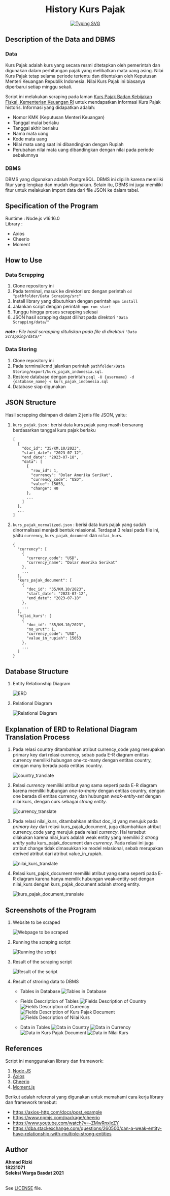 <h1 align="center">History Kurs Pajak</h1>

<p align="center">
  <!-- Typing SVG by DenverCoder1 - https://github.com/DenverCoder1/readme-typing-svg -->
<a href="https://git.io/typing-svg"><img src="https://readme-typing-svg.demolab.com?font=Jetbrains+Mono&pause=800&color=71BCE1&center=true&vCenter=true&width=500&lines=SELEKSI+WARGA+BASDAT+2023;Ahmad+Rizki;18221071" alt="Typing SVG" /></a>
</p>

## Description of the Data and DBMS

### Data

Kurs Pajak adalah kurs yang secara resmi ditetapkan oleh pemerintah dan digunakan dalam perhitungan pajak yang melibatkan mata uang asing. Nilai Kurs Pajak tetap selama periode tertentu dan ditentukan oleh Keputusan Menteri Keuangan Republik Indonesia. Nilai Kurs Pajak ini biasanya diperbarui setiap minggu sekali.

Script ini melakukan scraping pada laman [Kurs Pajak Badan Kebijakan Fiskal, Kementerian Keuangan RI](https://fiskal.kemenkeu.go.id/informasi-publik/kurs-pajak) untuk mendapatkan informasi Kurs Pajak historis. Informasi yang didapatkan adalah:

- Nomor KMK (Keputusan Menteri Keuangan)
- Tanggal mulai berlaku
- Tanggal akhir berlaku
- Nama mata uang
- Kode mata uang
- Nilai mata uang saat ini dibandingkan dengan Rupiah
- Perubahan nilai mata uang dibandingkan dengan nilai pada periode sebelumnya


### DBMS

DBMS yang digunakan adalah PostgreSQL. DBMS ini dipilih karena memiliki fitur yang lengkap dan mudah digunakan. Selain itu, DBMS ini juga memiliki fitur untuk melakukan import data dari file JSON ke dalam tabel.

## Specification of the Program

Runtime : Node.js v16.16.0
<br>Library :
- Axios
- Cheerio
- Moment

## How to Use

### Data Scrapping

1. Clone repository ini
2. Pada terminal, masuk ke direktori src dengan perintah `cd "pathfolder/Data Scraping/src"`
3. Install library yang dibutuhkan dengan perintah `npm install`
4. Jalankan script dengan perintah `npm run start`
5. Tunggu hingga proses scrapping selesai
6. JSON hasil scrapping dapat dilihat pada direktori `"Data Scrapping/data/"`

_**note :** File hasil scrapping dituliskan pada file di direktori `"Data Scrapping/data/"`_

### Data Storing

1. Clone repository ini
2. Pada terminal/cmd jalankan perintah `pathfolder/Data Storing/export/kurs_pajak_indonesia.sql`.
3. Restore database dengan perintah `psql -U {username} -d {database_name} < kurs_pajak_indonesia.sql`
4. Database siap digunakan

## JSON Structure

Hasil scrapping disimpan di dalam 2 jenis file JSON, yaitu:

1. `kurs_pajak.json` : berisi data kurs pajak yang masih bersarang berdasarkan tanggal kurs pajak berlaku
    ```
    [
      {
        "doc_id": "35/KM.10/2023",
        "start_date": "2023-07-12",
        "end_date": "2023-07-18",
        "data": [
          {
            "row_id": 1,
            "currency": "Dolar Amerika Serikat",
            "currency_code": "USD",
            "value": 15053,
            "change": 40
          },
          ...
        ]
      },
      ...
    ]
   ```
2. `kurs_pajak_normalized.json` : berisi data kurs pajak yang sudah dinormalisasi menjadi bentuk relasional. Terdapat 3 relasi pada file ini, yaitu `currency`, `kurs_pajak_document` dan `nilai_kurs`.
    ```
    {
      "currency": [
        {
          "currency_code": "USD",
          "currency_name": "Dolar Amerika Serikat"
        },
        ...
      ],
      "kurs_pajak_document": [
        {
          "doc_id": "35/KM.10/2023",
          "start_date": "2023-07-12",
          "end_date": "2023-07-18"
        },
        ...
      ],
      "nilai_kurs": [
        {
          "doc_id": "35/KM.10/2023",
          "no_urut": 1,
          "currency_code": "USD",
          "value_in_rupiah": 15053
        },
        ...
      ]
    }
    ```

## Database Structure

1. Entity Relationship Diagram
   
   ![ERD](./Data%20Storing/design/ERD_Kurs.png)
2. Relational Diagram
   
   ![Relational Diagram](./Data%20Storing/design/Relational_Kurs.png)

## Explanation of ERD to Relational Diagram Translation Process

1. Pada relasi country ditambahkan atribut currency_code yang merupakan primary key dari relasi currency, sebab pada E-R diagram entitas currency memiliki hubungan one-to-many dengan entitas country, dengan many berada pada entitas country.
   
   ![country_translate](Data%20Storing/design/translate_country.png)

2. Relasi *currency* memiliki atribut yang sama seperti pada E-R diagram karena memiliki hubungan *one-to-many* dengan entitas country, dengan one berada di entitas currency, dan hubungan *weak-entity-set* dengan nilai kurs, dengan curs sebagai *strong entity*.
   
   ![currency_translate](Data%20Storing/design/translate_currency.png)

3. Pada relasi nilai_kurs, ditambahkan atribut doc_id yang merujuk pada *primary key* dari relasi kurs_pajak_document, juga ditambahkan atribut currency_code yang merujuk pada relasi *currency*. Hal tersebut dilakukan karena nilai_kurs adalah weak entity yang memiliki 2 *strong entity* yaitu kurs_pajak_document dan *currency*. Pada relasi ini juga atribut change tidak dimasukkan ke model relasional, sebab merupakan derived atribut dari atribut value_in_rupiah.
   
   ![nilai_kurs_translate](Data%20Storing/design/translate_nilai_kurs.png)

4. Relasi kurs_pajak_document memiliki atribut yang sama seperti pada E-R diagram karena hanya memilik hubungan weak-entity-set dengan nilai_kurs dengan kurs_pajak_document adalah strong entity.
   
   ![kurs_pajak_document_translate](Data%20Storing/design/translate_kurs_pajak_document.png)

## Screenshots of the Program

1. Website to be scraped
   
   ![Webpage to be scraped](./Data%20Scraping/screenshot/Website.png)

2. Running the scraping script
   
   ![Running the script](./Data%20Scraping/screenshot/CLI.png)

3. Result of the scraping script
   
   ![Result of the script](./Data%20Scraping/screenshot/JSON.png)

4. Result of stroring data to DBMS
   - Tables in Database
    ![Tables in Database](./Data%20Storing/screenshot/info_table_db.png)

   - Fields Description of Tables
    ![Fields Description of Country](./Data%20Storing/screenshot/info_country.png)
    ![Fields Description of Currency](./Data%20Storing/screenshot/info_currency.png)
    ![Fields Description of Kurs Pajak Document](./Data%20Storing/screenshot/info_kurs_pajak_document.png)
    ![Fields Description of Nilai Kurs](./Data%20Storing/screenshot/info_nilai_kurs.png)

   - Data in Tables
    ![Data in Country](./Data%20Storing/screenshot/select_country.png)
    ![Data in Currency](./Data%20Storing/screenshot/select_currency.png)
    ![Data in Kurs Pajak Document](./Data%20Storing/screenshot/select_kurs_pajak_document.png)
    ![Data in Nilai Kurs](./Data%20Storing/screenshot/select_nilai_kurs.png)

## References

Script ini menggunakan library dan framework:

1. [Node JS](https://nodejs.org)
2. [Axios](https://github.com/axios/axios)
3. [Cheerio](https://github.com/cheeriojs/cheerio)
4. [Moment.js](https://github.com/moment/moment)

Berikut adalah referensi yang digunakan untuk memahami cara kerja library dan framework tersebut:
- https://axios-http.com/docs/post_example
- https://www.npmjs.com/package/cheerio
- https://www.youtube.com/watch?v=-ZMwRnxIxZY
- https://dba.stackexchange.com/questions/260500/can-a-weak-entity-have-relationship-with-multiple-strong-entities

## Author

**Ahmad Rizki
<br>18221071
<br>Seleksi Warga Basdat 2021**

<br>See [LICENSE](LICENSE) file.